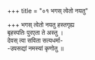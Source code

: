 +++
title = "०१ भगस् त्वेतो नयतु"

+++
भगस् त्वेतो नयतु हस्तगृह्य  
बृहस्पतिः पुरएता ते अस्तु ।  
देवस् त्वा सविता सत्यधर्मा-  
-उपसद्यां नमस्यां कृणोतु ॥